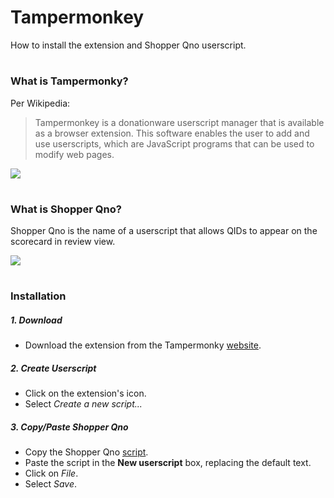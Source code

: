 # Tampermonkey  
How to install the extension and Shopper Qno userscript.

#  
### What is Tampermonky?

Per Wikipedia:  
> Tampermonkey is a donationware userscript manager that is available as a browser extension. This software enables the user to add and use userscripts, which are JavaScript programs that can be used to modify web pages.  


![](https://store-images.s-microsoft.com/image/apps.10787.13510798887630003.0dc21776-4747-4c50-963e-02725c86c2ec.d8639569-af71-4467-9973-ed793bb55c28?mode=scale&q=90&h=200&w=200&background=%23ffffff)

#  
### What is Shopper Qno?  
Shopper Qno is the name of a userscript that allows QIDs to appear on the scorecard in review view.  

![](https://user-images.githubusercontent.com/47260227/115626588-5565f600-a2c3-11eb-8d06-2896e75312a7.png)




#
### Installation

##### 1. Download  
* Download the extension from the Tampermonky [website](https://www.tampermonkey.net/).  

##### 2. Create Userscript  
* Click on the extension's icon.     
* Select *Create a new script...*

##### 3. Copy/Paste Shopper Qno  
* Copy the Shopper Qno [script](https://raw.githubusercontent.com/gfcrbg/Cookbook/master/Tampermonkey/Shopper%20Qno.js).
* Paste the script in the **New userscript** box, replacing the default text.
* Click on *File*.  
* Select *Save*.


